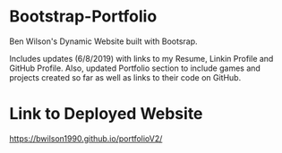 # Bootstrap-Portfolio
Ben Wilson's Dynamic Website built with Bootsrap.

Includes updates (6/8/2019) with links to my Resume, Linkin Profile and GitHub Profile.
Also, updated Portfolio section to include games and projects created so far as well as links to 
their code on GitHub.

# Link to Deployed Website
https://bwilson1990.github.io/portfolioV2/
